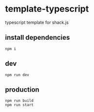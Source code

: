 # template-typescript

typescript template for shack.js

## install dependencies

```
npm i
```

## dev

```
npm run dev
```


## production

```
npm run build
npm run start
```